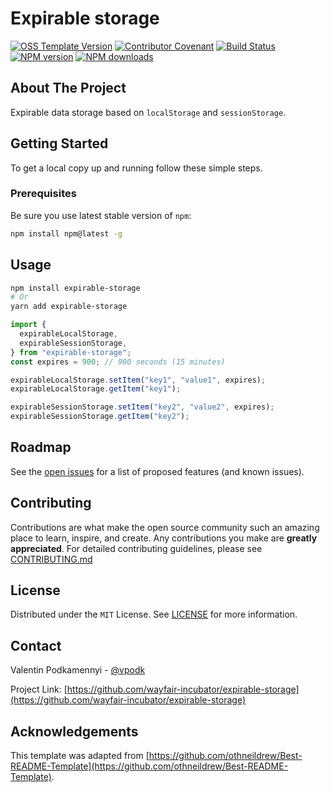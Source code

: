 # Expirable storage

[![OSS Template Version](https://img.shields.io/badge/OSS%20Template-0.3.5-7f187f.svg)](https://github.com/wayfair-incubator/oss-template/blob/main/CHANGELOG.md)
[![Contributor Covenant](https://img.shields.io/badge/Contributor%20Covenant-2.0-4baaaa.svg)](CODE_OF_CONDUCT.md)
[![Build Status](https://github.com/wayfair-incubator/expirable-storage/actions/workflows/build.yml/badge.svg)](https://github.com/wayfair-incubator/expirable-storage/actions/workflows/build.yml)
[![NPM version](https://img.shields.io/npm/v/expirable-storage.svg?logo=npm)](https://npmjs.org/package/expirable-storage)
[![NPM downloads](https://img.shields.io/npm/dm/expirable-storage.svg?style=flat)](https://npmjs.org/package/expirable-storage)

## About The Project

Expirable data storage based on `localStorage` and `sessionStorage`.

## Getting Started

To get a local copy up and running follow these simple steps.

### Prerequisites

Be sure you use latest stable version of `npm`:

```sh
npm install npm@latest -g
```

## Usage

```bash
npm install expirable-storage
# Or
yarn add expirable-storage
```

```js
import {
  expirableLocalStorage,
  expirableSessionStorage,
} from "expirable-storage";
const expires = 900; // 900 seconds (15 minutes)

expirableLocalStorage.setItem("key1", "value1", expires);
expirableLocalStorage.getItem("key1");

expirableSessionStorage.setItem("key2", "value2", expires);
expirableSessionStorage.getItem("key2");
```

## Roadmap

See the [open issues](https://github.com/wayfair-incubator/expirable-storage/issues) for a list of proposed features (and known issues).

## Contributing

Contributions are what make the open source community such an amazing place to learn, inspire, and create. Any contributions you make are **greatly appreciated**. For detailed contributing guidelines, please see [CONTRIBUTING.md](CONTRIBUTING.md)

## License

Distributed under the `MIT` License. See [LICENSE](LICENSE) for more information.

## Contact

Valentin Podkamennyi - [@vpodk](https://twitter.com/vpodk)

Project Link: [https://github.com/wayfair-incubator/expirable-storage](https://github.com/wayfair-incubator/expirable-storage)

## Acknowledgements

This template was adapted from
[https://github.com/othneildrew/Best-README-Template](https://github.com/othneildrew/Best-README-Template).
